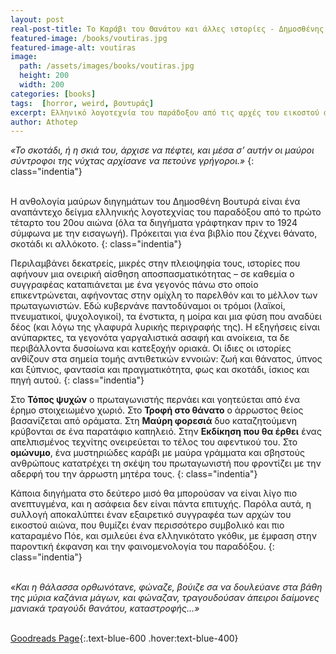 ```yaml
---
layout: post
real-post-title: Το Καράβι του Θανάτου και άλλες ιστορίες - Δημοσθένης Βουτυράς (2009)
featured-image: /books/voutiras.jpg
featured-image-alt: voutiras
image:
  path: /assets/images/books/voutiras.jpg
  height: 200
  width: 200
categories: [books]
tags:  [horror, weird, βουτυράς]
excerpt: Ελληνικό λογοτεχνία του παράδοξου από τις αρχές του εικοστού αιώνα
author: Athotep
---
```


*«Το σκοτάδι, ή η σκιά του, άρχισε να πέφτει, και μέσα σ’ αυτήν οι μαύροι σύντροφοι της νύχτας αρχίσανε να πετούνε γρήγοροι.»*
{: class="indentia"}  
<br>

Η ανθολογία μαύρων διηγημάτων του Δημοσθένη Βουτυρά είναι ένα αναπάντεχο δείγμα ελληνικής λογοτεχνίας του παραδόξου από το πρώτο τέταρτο του 20ου αιώνα (όλα τα διηγήματα γράφτηκαν πριν το 1924 σύμφωνα με την εισαγωγή). Πρόκειται για ένα βιβλίο που ζέχνει θάνατο, σκοτάδι κι αλλόκοτο. 
{: class="indentia"}

Περιλαμβάνει δεκατρείς, μικρές στην πλειοψηφία τους, ιστορίες που αφήνουν μια ονειρική αίσθηση αποσπασματικότητας – σε καθεμία ο συγγραφέας καταπιάνεται με ένα γεγονός πάνω στο οποίο επικεντρώνεται, αφήνοντας στην ομίχλη το παρελθόν και το μέλλον των πρωταγωνιστών. Εδώ κυβερνάνε παντοδύναμοι οι τρόμοι (λαϊκοί, πνευματικοί, ψυχολογικοί), τα ένστικτα, η μοίρα και μια φύση που αναδύει δέος (και λόγω της γλαφυρά λυρικής περιγραφής της). Η εξηγήσεις είναι ανύπαρκτες, τα γεγονότα γαργαλιστικά ασαφή και ανοίκεια, τα δε περιβάλλοντα δυσοίωνα και κατεξοχήν οριακά. Οι ίδιες οι ιστορίες ανθίζουν στα σημεία τομής αντιθετικών εννοιών: ζωή και θάνατος, ύπνος και ξύπνιος, φαντασία και πραγματικότητα, φως και σκοτάδι, ίσκιος και πηγή αυτού. 
{: class="indentia"}

Στο **Τόπος ψυχών** ο πρωταγωνιστής περνάει και γοητεύεται από ένα έρημο στοιχειωμένο χωριό. Στο **Τροφή στο θάνατο** ο άρρωστος θείος βασανίζεται από οράματα. Στη **Μαύρη φορεσιά** δυο καταζητούμενη κρύβονται σε ένα παρατάφιο καπηλειό. Στην **Εκδίκηση που θα έρθει** ένας απελπισμένος τεχνίτης ονειρεύεται το τέλος του αφεντικού του. Στο **ομώνυμο**, ένα μυστηριώδες καράβι με μαύρα γράμματα και σβηστούς ανθρώπους κατατρέχει τη σκέψη του πρωταγωνιστή που φροντίζει με την αδερφή του την άρρωστη μητέρα τους.
{: class="indentia"}

Κάποια διηγήματα στο δεύτερο μισό θα μπορούσαν να είναι λίγο πιο ανεπτυγμένα, και η ασάφεια δεν είναι πάντα επιτυχής. Παρόλα αυτά, η συλλογή αποκαλύπτει έναν εξαιρετικό συγγραφέα των αρχών του εικοστού αιώνα, που θυμίζει έναν περισσότερο συμβολικό και πιο καταραμένο Πόε, και σμιλεύει ένα ελληνικότατο γκόθικ, με έμφαση στην παροντική έκφανση και την φαινομενολογία του παραδόξου.
{: class="indentia"}  
<br>

*«Και η θάλασσα ορθωνότανε, φώναζε, βούιζε σα να δουλεύανε στα βάθη της μύρια καζάνια μάγων, και φώναζαν, τραγουδούσαν άπειροι δαίμονες μανιακά τραγούδι θανάτου, καταστροφής...»*  
<br>

[Goodreads Page](https://www.goodreads.com/book/show/23011458){:.text-blue-600 .hover:text-blue-400}